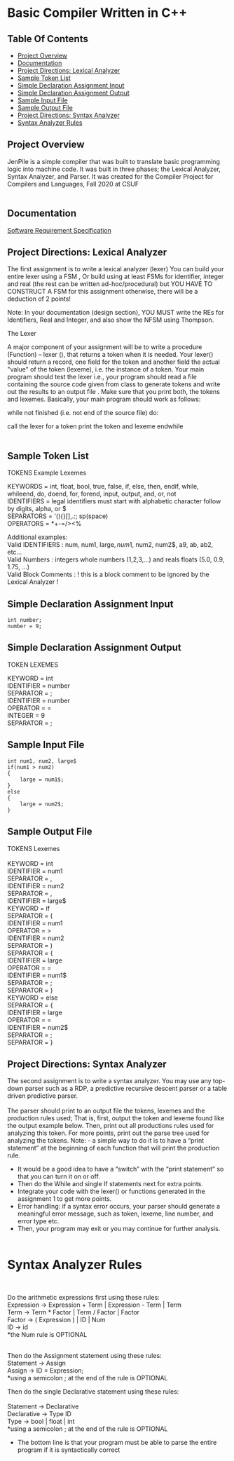 # Basic Compiler Written in C++

## Table Of Contents
* [Project Overview](#Overview)
* [Documentation](#documentation)
* [Project Directions: Lexical Analyzer](#AssignmentInstructionsPartOne)
* [Sample Token List](#SampleTokenList)
* [Simple Declaration Assignment Input](#AssignmentInput)
* [Simple Declaration Assignment Output](#AssignmentOutput)
* [Sample Input File](#InputFile)
* [Sample Output File](#OutputFile)
* [Project Directions: Syntax Analyzer](#AssignmentInstructionsPartTwo)
* [Syntax Analyzer Rules](#SyntaxRules)


## Project Overview <a name = "Overview"></a>
JenPile is a simple compiler that was built to translate basic programming logic into machine code. It was built in three phases; the Lexical Analyzer, Syntax Analyzer, and  Parser. It was created for the Compiler Project for Compilers and Languages, Fall 2020 at CSUF </br></br>

## Documentation <a name = "Documentation"></a>
[Software Requirement Specification](https://jennithedev.github.io/Basic-Compiler/Documentation/JenPile.SoftwareRequirementsSpecification.pdf "PDF of Software Requirement Specification")

## Project Directions: Lexical Analyzer <a name = "AssigmentInstructionsPartOne"></a>


The first assignment is to write a lexical analyzer (lexer)
You can build your entire lexer using a FSM , Or build using at least FSMs for
identifier, integer and real (the rest can be written ad-hoc/procedural) but YOU
HAVE TO CONSTRUCT A FSM for this assignment otherwise, there will be a deduction
of 2 points!

Note: In your documentation (design section), YOU MUST write the REs for Identifiers,
Real and Integer, and also show the NFSM using Thompson.

The Lexer

A major component of your assignment will be to write a procedure (Function) – lexer (), that
returns a token when it is needed. Your lexer() should return a record, one field for the token
and another field the actual "value" of the token (lexeme), i.e. the instance of a token.
Your main program should test the lexer i.e., your program should read a file containing
the source code given from class to generate tokens and write out the results to an output
file . Make sure that you print both, the tokens and lexemes.
Basically, your main program should work as follows:

while not finished (i.e. not end of the source file) do:

call the lexer for a token
print the token and lexeme
endwhile 
</br></br>

## Sample Token List <a name = "SampleTokenList"></a>

TOKENS			Example Lexemes</br>

KEYWORDS 	=	int, float, bool, true, false, if, else, then, endif, while, whileend, do, doend, for, forend, input, output, and, or, not </br>
IDENTIFIERS 	=	legal identifiers must start with alphabetic character follow by digits, alpha, or $</br>
SEPARATORS 	=	'(){}[],.:; sp(space)</br>
OPERATORS 	=	*+-=/><%</br>


Additional examples:</br>
Valid IDENTIFIERS	:  	num, num1, large$, num$1, num2, num2$, a9, ab, ab2, etc...</br>
Valid Numbers		:	integers whole numbers (1,2,3,...) and reals floats (5.0, 0.9, 1.75, ...)</br>
Valid Block Comments	:	!  this is a block comment to be ignored by the Lexical Analyzer !</br>



## Simple Declaration Assignment Input<a name ="AssignmentInput"></a>

```! Declare and assign a number !
int number;
number = 9;
```


## Simple Declaration Assignment Output<a name = "AssignmentOutput"></a>

TOKEN			LEXEMES </br>

KEYWORD		=	int</br>
IDENTIFIER	=	number</br>
SEPARATOR	=	;</br>
IDENTIFIER	=	number</br>
OPERATOR	=	=</br>
INTEGER		=	9</br>
SEPARATOR	=	;</br>


## Sample Input File<a nam e= "InputFile"></a>

``` ! Find largest value between two numbers!
int num1, num2, large$
if(num1 > num2)
{
	large = num1$;
}
else
{
	large = num2$;
}
```

## Sample Output File<a name = "OutputFile"></a>

TOKENS			Lexemes</br>
</br>
KEYWORD 	=	 int</br>
IDENTIFIER 	=	 num1</br>
SEPARATOR 	=	 ,</br>
IDENTIFIER 	=	 num2</br>
SEPARATOR 	=	 ,</br>
IDENTIFIER 	=	 large$</br>
KEYWORD 	=	 if</br>
SEPARATOR 	=	 (</br>
IDENTIFIER 	=	 num1</br>
OPERATOR 	=	 ></br>
IDENTIFIER 	=	 num2</br>
SEPARATOR 	=	 )</br>
SEPARATOR 	=	 {</br>
IDENTIFIER 	=	 large</br>
OPERATOR 	=	 =</br>
IDENTIFIER 	=	 num1$</br>
SEPARATOR 	=	 ;</br>
SEPARATOR 	=	 }</br>
KEYWORD 	=	 else</br>
SEPARATOR 	=	 {</br>
IDENTIFIER 	=	 large</br>
OPERATOR 	=	 =</br>
IDENTIFIER 	=	 num2$</br>
SEPARATOR 	=	 ;</br>
SEPARATOR 	=	 }</br>



## Project Directions: Syntax Analyzer<a name = "AssignmentInstructionsPartTwo"></a>  </br>
The second assignment is to write a syntax analyzer. You may use any top-down parser such as a RDP, a
predictive recursive descent parser or a table driven predictive parser. <br>
</br>
The parser should print to an output file the tokens, lexemes and the production rules used;
That is, first, output the token and lexeme found like the output example below.
Then, print out all productions rules used for analyzing this token.
For more points, print out the parse tree used for analyzing the tokens.
Note: - a simple way to do it is to have a “print statement” at the beginning of each function that will print
the production rule.
 - It would be a good idea to have a “switch” with the “print statement” so that you can turn it on or off. 
 - Then do the While and single If statements next for extra points. 
 - Integrate your code with the lexer() or functions generated in the assignment 1 to get more points. 
 - Error handling: if a syntax error occurs, your parser should generate a meaningful error message, such as
token, lexeme, line number, and error type etc.
 - Then, your program may exit or you may continue for further analysis. 
 </br> </br>


# Syntax Analyzer Rules <a name = "SyntaxRules"></a>  </br>
</br>

Do the arithmetic expressions first using these rules:<br>
Expression -> Expression + Term | Expression - Term | Term </br>
Term -> Term * Factor | Term / Factor | Factor </br>
Factor -> ( Expression ) | ID | Num </br>
ID -> id </br>
*the Num rule is OPTIONAL </br> </br>
	
Then do the Assignment statement using these rules:</br>
Statement -> Assign </br>
Assign -> ID = Expression; </br>
*using a semicolon ; at the end of the rule is OPTIONAL </br>

Then do the single Declarative statement using these rules: </br></br>
Statement -> Declarative </br>
Declarative -> Type ID </br>
Type -> bool | float | int </br>
*using a semicolon ; at the end of the rule is OPTIONAL  </br>

* The bottom line is that your program must be able to parse the entire program if it is syntactically correct </br>

